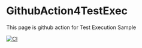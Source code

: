 # GithubAction4TestExec
This page is github action for Test Execution Sample

[![CI](https://github.com/kirin1840/GithubAction4TestExec/actions/workflows/main.yml/badge.svg)](https://github.com/kirin1840/GithubAction4TestExec/actions/workflows/main.yml)

